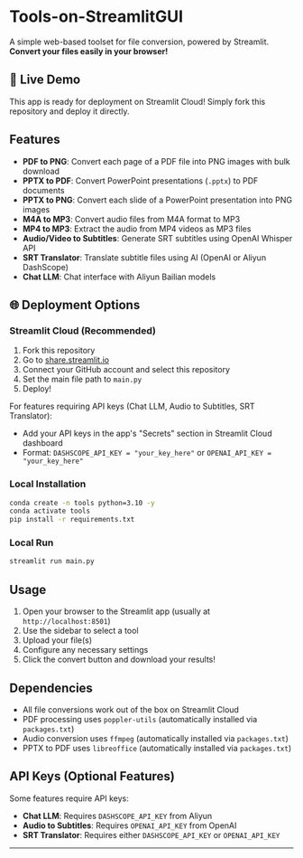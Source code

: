 # Tools-on-StreamlitGUI

A simple web-based toolset for file conversion, powered by Streamlit.  
**Convert your files easily in your browser!**

## 🚀 Live Demo

This app is ready for deployment on Streamlit Cloud! Simply fork this repository and deploy it directly.

## Features

- **PDF to PNG**: Convert each page of a PDF file into PNG images with bulk download
- **PPTX to PDF**: Convert PowerPoint presentations (`.pptx`) to PDF documents
- **PPTX to PNG**: Convert each slide of a PowerPoint presentation into PNG images
- **M4A to MP3**: Convert audio files from M4A format to MP3
- **MP4 to MP3**: Extract the audio from MP4 videos as MP3 files
- **Audio/Video to Subtitles**: Generate SRT subtitles using OpenAI Whisper API
- **SRT Translator**: Translate subtitle files using AI (OpenAI or Aliyun DashScope)
- **Chat LLM**: Chat interface with Aliyun Bailian models

## 🌐 Deployment Options

### Streamlit Cloud (Recommended)

1. Fork this repository
2. Go to [share.streamlit.io](https://share.streamlit.io)
3. Connect your GitHub account and select this repository
4. Set the main file path to `main.py`
5. Deploy!

For features requiring API keys (Chat LLM, Audio to Subtitles, SRT Translator):
- Add your API keys in the app's "Secrets" section in Streamlit Cloud dashboard
- Format: `DASHSCOPE_API_KEY = "your_key_here"` or `OPENAI_API_KEY = "your_key_here"`

### Local Installation

```bash
conda create -n tools python=3.10 -y
conda activate tools
pip install -r requirements.txt
```

### Local Run

```bash
streamlit run main.py
```

## Usage

1. Open your browser to the Streamlit app (usually at `http://localhost:8501`)
2. Use the sidebar to select a tool
3. Upload your file(s)
4. Configure any necessary settings
5. Click the convert button and download your results!

## Dependencies

- All file conversions work out of the box on Streamlit Cloud
- PDF processing uses `poppler-utils` (automatically installed via `packages.txt`)
- Audio conversion uses `ffmpeg` (automatically installed via `packages.txt`)
- PPTX to PDF uses `libreoffice` (automatically installed via `packages.txt`)

## API Keys (Optional Features)

Some features require API keys:
- **Chat LLM**: Requires `DASHSCOPE_API_KEY` from Aliyun
- **Audio to Subtitles**: Requires `OPENAI_API_KEY` from OpenAI
- **SRT Translator**: Requires either `DASHSCOPE_API_KEY` or `OPENAI_API_KEY`

---
